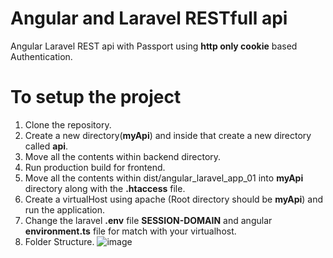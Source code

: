 # Angular and Laravel RESTfull api
Angular Laravel REST api with Passport using **http only cookie** based Authentication.

# To setup the project
1. Clone the repository.
2. Create a new directory(**myApi**) and inside that create a new directory called **api**.
3. Move all the contents within backend directory.
4. Run production build for frontend.
5. Move all the contents within dist/angular_laravel_app_01 into **myApi** directory along with the **.htaccess** file.
6. Create a virtualHost using apache (Root directory should be **myApi**) and run the application.
8. Change the laravel **.env** file **SESSION-DOMAIN** and angular **environment.ts** file for match with your virtualhost.
7. Folder Structure.
   ![image](https://user-images.githubusercontent.com/40564817/75652470-22a50c80-5c81-11ea-95ff-42fbc70f4d56.png)

